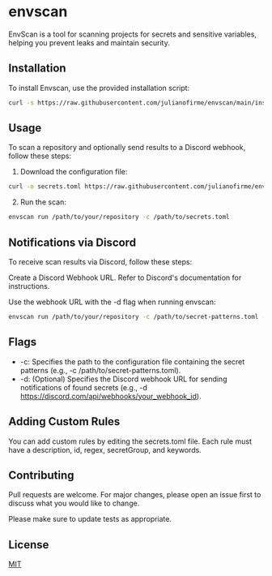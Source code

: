 # envscan

EnvScan is a tool for scanning projects for secrets and sensitive variables, helping you prevent leaks and maintain security.

## Installation

To install Envscan, use the provided installation script:

```bash
curl -s https://raw.githubusercontent.com/julianofirme/envscan/main/install.sh | bash
```

## Usage

To scan a repository and optionally send results to a Discord webhook, follow these steps:

1. Download the configuration file:
```bash
curl -o secrets.toml https://raw.githubusercontent.com/julianofirme/envscan/main/secrets.toml
```

2. Run the scan:
  ```bash
envscan run /path/to/your/repository -c /path/to/secrets.toml
```

## Notifications via Discord
To receive scan results via Discord, follow these steps:

Create a Discord Webhook URL. Refer to Discord's documentation for instructions.

Use the webhook URL with the -d flag when running envscan:

```bash
envscan run /path/to/your/repository -c /path/to/secret-patterns.toml -d https://discord.com/api/webhooks/your_webhook_id
```

## Flags
- -c: Specifies the path to the configuration file containing the secret patterns (e.g., -c /path/to/secret-patterns.toml).
- -d: (Optional) Specifies the Discord webhook URL for sending notifications of found secrets (e.g., -d https://discord.com/api/webhooks/your_webhook_id).

## Adding Custom Rules
You can add custom rules by editing the secrets.toml file. Each rule must have a description, id, regex, secretGroup, and keywords.

## Contributing

Pull requests are welcome. For major changes, please open an issue first
to discuss what you would like to change.

Please make sure to update tests as appropriate.

## License

[MIT](https://choosealicense.com/licenses/mit/)